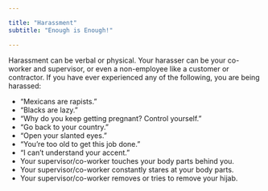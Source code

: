```yaml
---

title: "Harassment"
subtitle: "Enough is Enough!"

---
```


Harassment can be verbal or physical.  Your harasser can be your co-worker and supervisor, or even a non-employee like a customer or contractor.  If you have ever experienced any of the following, you are being harassed: 

* “Mexicans are rapists.” 
* “Blacks are lazy.” 
* “Why do you keep getting pregnant? Control yourself.”
*  “Go back to your country.”
* “Open your slanted eyes.”  
* “You’re too old to get this job done.”
* “I can’t understand your accent.” 
* Your supervisor/co-worker touches your body parts behind you.
* Your supervisor/co-worker constantly stares at your body parts. 
* Your supervisor/co-worker removes or tries to remove your hijab. 
